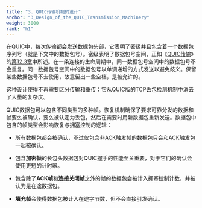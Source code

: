 ```yaml
---
title: "3. QUIC传输机制的设计"
anchor: "3_Design_of_the_QUIC_Transmission_Machinery"
weight: 3000
rank: "h1"
---
```


在QUIC中，每次传输都会发送数据包头部，它表明了密级并且包含着一个数据包序列号（就是下文中的数据包号）。密级表明了数据包号空间，正如《[QUIC传输]()》的[第12.3章]()中所述。在一条连接的生命周期中，同一数据包号空间中的数据包号不会重复。同一数据包号空间中的数据包号以单调递增的方式发送以避免歧义。保留某些数据包号不去使用，故意留出一些空档，是被允许的。

这种设计使得不再需要区分传输和重传；它从QUIC版的TCP丢包检测机制中消去了大量的复杂度。

QUIC数据包可以包含不同类型的多种帧。恢复机制确保了要求可靠分发的数据和帧要么被确认，要么被认定为丢包，然后在需要时用新数据包重新发送。数据包中包含的帧类型会影响恢复与拥塞控制的逻辑：

* 所有数据包都会被确认，不过仅包含非ACK触发帧的数据包只会和ACK触发包一起被确认。

* 包含**加密帧**的长包头数据包对QUIC握手的性能至关重要，对于它们的确认会使用更短的计时器。

* 包含除了**ACK帧**和**连接关闭帧**之外的帧的数据包会被计入拥塞控制计数，并被认为是在途数据包。

* **填充帧**会使得数据包被计入在途字节数，但不会直接引发确认。
